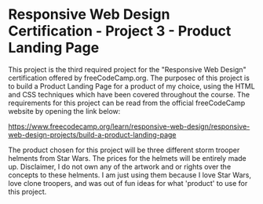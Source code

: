 <h1>Responsive Web Design Certification - Project 3 - Product Landing Page</h1>

<p>This project is the third required project for the "Responsive Web Design" certification offered by freeCodeCamp.org. The purposec of this project is to build a Product Landing Page for a product of my choice, using the HTML and CSS techniques which have been covered throughout the course. The requirements for this project can be read from the official freeCodeCamp website by opening the link below:</p>

https://www.freecodecamp.org/learn/responsive-web-design/responsive-web-design-projects/build-a-product-landing-page

<p>The product chosen for this project will be three different storm trooper helments from Star Wars. The prices for the helmets will be entirely made up. Disclaimer, I do not own any of the artwork and or rights over the concepts to these helments. I am just using them because I love Star Wars, love clone troopers, and was out of fun ideas for what 'product' to use for this project.</p>
